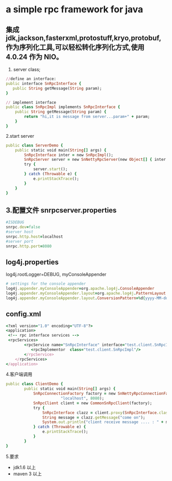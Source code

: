  a simple rpc framework for java
=================================================
集成 jdk,jackson,fasterxml,protostuff,kryo,protobuf,作为序列化工具,可以轻松转化序列化方式,使用 4.0.24 作为 NIO。
--------------------------------------------------
1. server class;
```ruby
//define an interface:
public interface SnRpcInterface {
   public String getMessage(String param);
}
```
```ruby
// implement interface
public class SnRpcImpl implements SnRpcInterface {
	public String getMessage(String param) {
		return "hi,it is message from server...param+" + param;
	}
}
```

2.start server
```ruby
public class ServerDemo {
	public static void main(String[] args) {
		SnRpcInterface inter = new SnRpcImpl();
		SnRpcServer server = new SnNettyRpcServer(new Object[] { inter });
		try {
			server.start();
		} catch (Throwable e) {
			e.printStackTrace();
		}
	}
}
```

3.配置文件
snrpcserver.properties
------------------------------------------
```ruby
#ISDEBUG
snrpc.dev=false
#server host
snrpc.http.host=localhost
#server port
snrpc.http.port=8080
```
log4j.properties
------------------------------------------
log4j.rootLogger=DEBUG, myConsoleAppender
```ruby
# settings for the console appender
log4j.appender.myConsoleAppender=org.apache.log4j.ConsoleAppender
log4j.appender.myConsoleAppender.layout=org.apache.log4j.PatternLayout
log4j.appender.myConsoleAppender.layout.ConversionPattern=%d{yyyy-MM-dd HH:mm:s} %-4r [%t] %-5p %c %x - %m%n
```

config.xml
------------------------------------------
```ruby
<?xml version="1.0" encoding="UTF-8"?>
<application>
 <!-- rpc interface services -->    
 <rpcServices>
        <rpcService name="SnRpcInterface" interface="test.client.SnRpcInterface" overload="true">
           <rpcImplementor  class="test.client.SnRpcImpl"/> 
        </rpcService>
    </rpcServices>
</application>
```

4.客户端调用
```ruby
public class ClientDemo {
		public static void main(String[] args) {
			SnRpcConnectionFactory factory = new SnNettyRpcConnectionFactory(
		                "localhost", 8080);
		    SnRpcClient client = new CommonSnRpcClient(factory);
		    try {
		        SnRpcInterface clazz = client.proxy(SnRpcInterface.class);
		        String message = clazz.getMessage("come on");
		        System.out.println("client receive message .... : " + message);
		    } catch (Throwable e) {
		        e.printStackTrace();
		    }
		}
}
```

5.要求
+ jdk1.6 以上
+ maven 3 以上

